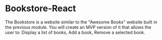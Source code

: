 # Bookstore-React
The Bookstore is a website similar to the "Awesome Books" website built in the previous module. You will create an MVP version of it that allows the user to: Display a list of books, Add a book, Remove a selected book.
